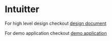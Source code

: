 # Intuitter

For high level design checkout [design document](blob/master/etc/docs/design.md)

For demo application checkout [demo application](blob/master/etc/docs/demo.md)

